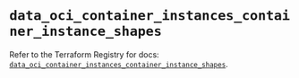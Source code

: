 # `data_oci_container_instances_container_instance_shapes`

Refer to the Terraform Registry for docs: [`data_oci_container_instances_container_instance_shapes`](https://registry.terraform.io/providers/oracle/oci/6.37.0/docs/data-sources/container_instances_container_instance_shapes).
